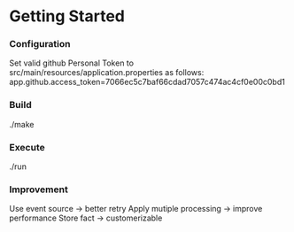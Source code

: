 # Getting Started

### Configuration
Set valid github Personal Token to src/main/resources/application.properties as follows:
app.github.access_token=7066ec5c7baf66cdad7057c474ac4cf0e00c0bd1

### Build
./make

### Execute
./run

### Improvement

Use event source -> better retry
Apply mutiple processing -> improve performance
Store fact -> customerizable
